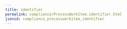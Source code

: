 ```yaml
---
title: identifier
permalink: compliance/ProcessWorkItem.identifier.html
jsonid: compliance_processworkitem_identifier
---
```

